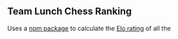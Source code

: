 ## Team Lunch Chess Ranking 

Uses a [npm package](https://github.com/LinusLjung/elo-calculator)
to calculate the [Elo rating](https://en.wikipedia.org/wiki/Elo_rating_system) of all the  

